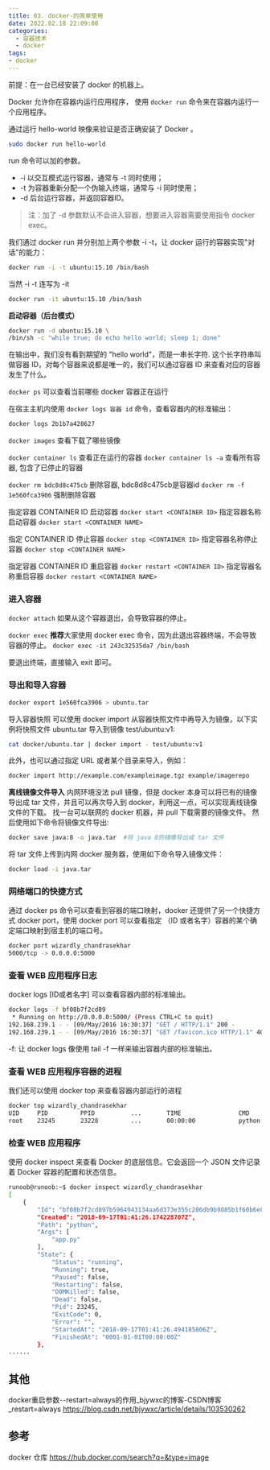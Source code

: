 ```yaml
---
title: 03. docker-的简单使用
date: 2022.02.18 22:09:08
categories:
  - 容器技术
  - docker
tags:
- docker
---
```


前提：在一台已经安装了 docker 的机器上。

Docker 允许你在容器内运行应用程序， 使用 `docker run` 命令来在容器内运行一个应用程序。

通过运行 hello-world 映像来验证是否正确安装了 Docker 。

```sh
sudo docker run hello-world
```

run 命令可以加的参数。

* -i 以交互模式运行容器，通常与 -t 同时使用；
* -t 为容器重新分配一个伪输入终端，通常与 -i 同时使用；
* -d 后台运行容器，并返回容器ID。

> 注：加了 -d 参数默认不会进入容器，想要进入容器需要使用指令 docker exec。

我们通过 docker run 并分别加上两个参数 -i -t，让 docker 运行的容器实现"对话"的能力：

```sh
docker run -i -t ubuntu:15.10 /bin/bash
```

当然 -i -t 连写为 -it

```sh
docker run -it ubuntu:15.10 /bin/bash
```

**启动容器（后台模式）**

```sh
docker run -d ubuntu:15.10 \
/bin/sh -c "while true; do echo hello world; sleep 1; done"
```

在输出中，我们没有看到期望的 "hello world"，而是一串长字符. 这个长字符串叫做容器 ID，对每个容器来说都是唯一的，我们可以通过容器 ID 来查看对应的容器发生了什么。

`docker ps` 可以查看当前哪些 docker 容器正在运行

在宿主主机内使用 `docker logs 容器 id` 命令，查看容器内的标准输出：

```sh
docker logs 2b1b7a428627
```

`docker images` 查看下载了哪些镜像

`docker container ls` 查看正在运行的容器
`docker container ls -a` 查看所有容器, 包含了已停止的容器

`docker rm bdc8d8c475cb` 删除容器, bdc8d8c475cb是容器id
`docker rm -f 1e560fca3906` 强制删除容器

指定容器 CONTAINER ID 启动容器
`docker start <CONTAINER ID>`
指定容器名称启动容器
`docker start <CONTAINER NAME>`

指定 CONTAINER ID 停止容器
`docker stop <CONTAINER ID>`
指定容器名称停止容器
`docker stop <CONTAINER NAME>`

指定容器 CONTAINER ID 重启容器
`docker restart <CONTAINER ID>`
指定容器名称重启容器
`docker restart <CONTAINER NAME>`

### 进入容器

`docker attach` 如果从这个容器退出，会导致容器的停止。

`docker exec` **推荐**大家使用 docker exec 命令，因为此退出容器终端，不会导致容器的停止。
`docker exec -it 243c32535da7 /bin/bash`

要退出终端，直接输入 exit  即可。

### 导出和导入容器

```sh
docker export 1e560fca3906 > ubuntu.tar
```

导入容器快照
可以使用 docker import 从容器快照文件中再导入为镜像，以下实例将快照文件 ubuntu.tar 导入到镜像 test/ubuntu:v1:

```sh
cat docker/ubuntu.tar | docker import - test/ubuntu:v1
```

此外，也可以通过指定 URL 或者某个目录来导入，例如：

```sh
docker import http://example.com/exampleimage.tgz example/imagerepo
```

**离线镜像文件导入**
内网环境没法 pull 镜像，但是 docker 本身可以将已有的镜像导出成 tar 文件，并且可以再次导入到 docker，利用这一点，可以实现离线镜像文件的下载。
找一台可以联网的 docker 机器，并 pull 下载需要的镜像文件。
然后使用如下命令将镜像文件导出:

```sh
docker save java:8 -o java.tar  #将 java 8的镜像导出成 tar 文件
```

将 tar 文件上传到内网 docker 服务器，使用如下命令导入镜像文件：

```sh
docker load -i java.tar
```

### 网络端口的快捷方式

通过 docker ps 命令可以查看到容器的端口映射，docker 还提供了另一个快捷方式 docker port，使用 docker port 可以查看指定 （ID 或者名字）容器的某个确定端口映射到宿主机的端口号。

```sh
docker port wizardly_chandrasekhar
5000/tcp -> 0.0.0.0:5000
```

### 查看 WEB 应用程序日志

docker logs [ID或者名字] 可以查看容器内部的标准输出。

```sh
docker logs -f bf08b7f2cd89
 * Running on http://0.0.0.0:5000/ (Press CTRL+C to quit)
192.168.239.1 - - [09/May/2016 16:30:37] "GET / HTTP/1.1" 200 -
192.168.239.1 - - [09/May/2016 16:30:37] "GET /favicon.ico HTTP/1.1" 404 -
```

-f: 让 docker logs 像使用 tail -f 一样来输出容器内部的标准输出。

### 查看 WEB 应用程序容器的进程

我们还可以使用 docker top 来查看容器内部运行的进程

```sh
docker top wizardly_chandrasekhar
UID     PID         PPID          ...       TIME                CMD
root    23245       23228         ...       00:00:00            python app.py
```

### 检查 WEB 应用程序

使用 docker inspect 来查看 Docker 的底层信息。它会返回一个 JSON 文件记录着 Docker 容器的配置和状态信息。

```sh
runoob@runoob:~$ docker inspect wizardly_chandrasekhar
[
    {
        "Id": "bf08b7f2cd897b5964943134aa6d373e355c286db9b9885b1f60b6e8f82b2b85",
        "Created": "2018-09-17T01:41:26.174228707Z",
        "Path": "python",
        "Args": [
            "app.py"
        ],
        "State": {
            "Status": "running",
            "Running": true,
            "Paused": false,
            "Restarting": false,
            "OOMKilled": false,
            "Dead": false,
            "Pid": 23245,
            "ExitCode": 0,
            "Error": "",
            "StartedAt": "2018-09-17T01:41:26.494185806Z",
            "FinishedAt": "0001-01-01T00:00:00Z"
        },
......
```

## 其他

docker重启参数--restart=always的作用_bjywxc的博客-CSDN博客_restart=always
<https://blog.csdn.net/bjywxc/article/details/103530262>

## 参考

docker 仓库
<https://hub.docker.com/search?q=&type=image>
